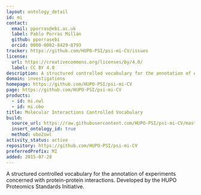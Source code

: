 ```yaml
---
layout: ontology_detail
id: mi
contact:
  email: pporras@ebi.ac.uk
  label: Pablo Porras Millán
  github: pporrasebi
  orcid: 0000-0002-8429-8793
tracker: https://github.com/HUPO-PSI/psi-mi-CV/issues
license:
  url: https://creativecommons.org/licenses/by/4.0/
  label: CC BY 4.0
description: A structured controlled vocabulary for the annotation of experiments concerned with protein-protein interactions.
domain: investigations
homepage: https://github.com/HUPO-PSI/psi-mi-CV
page: https://github.com/HUPO-PSI/psi-mi-CV
products:
  - id: mi.owl
  - id: mi.obo
title: Molecular Interactions Controlled Vocabulary
build:
  source_url: https://raw.githubusercontent.com/HUPO-PSI/psi-mi-CV/master/psi-mi.obo
  insert_ontology_id: true
  method: obo2owl
activity_status: active
repository: https://github.com/HUPO-PSI/psi-mi-CV
preferredPrefix: MI
added: 2015-07-28
---
```


A structured controlled vocabulary for the annotation of experiments concerned with protein-protein interactions. Developed by the HUPO Proteomics Standards Initiative.
